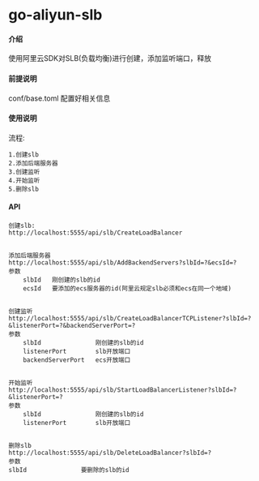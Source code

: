 # go-aliyun-slb

#### 介绍
使用阿里云SDK对SLB(负载均衡)进行创建，添加监听端口，释放

#### 前提说明

conf/base.toml 配置好相关信息

#### 使用说明

流程:

    1.创建slb
    2.添加后端服务器
    3.创建监听
    4.开始监听
    5.删除slb

#### API
    创建slb:
    http://localhost:5555/api/slb/CreateLoadBalancer


    添加后端服务器
    http://localhost:5555/api/slb/AddBackendServers?slbId=?&ecsId=?
    参数
        slbId   刚创建的slb的id
        ecsId   要添加的ecs服务器的id(阿里云规定slb必须和ecs在同一个地域)


    创建监听
    http://localhost:5555/api/slb/CreateLoadBalancerTCPListener?slbId=?&listenerPort=?&backendServerPort=?
    参数
        slbId               刚创建的slb的id
        listenerPort        slb开放端口 
        backendServerPort   ecs开放端口


    开始监听
    http://localhost:5555/api/slb/StartLoadBalancerListener?slbId=?&listenerPort=?
    参数
        slbId               刚创建的slb的id
        listenerPort        slb开放端口 


    删除slb
    http://localhost:5555/api/slb/DeleteLoadBalancer?slbId=?
    参数
    slbId               要删除的slb的id